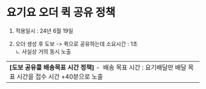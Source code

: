 # 요기요 오더 퀵 공유 정책

1. 적용일시 : 24년 6월 19일

2. 오더 생성 후 도보 -> 퀵으로 공유하는데 소요시간 : 1초  
ㄴ 사실상 거의 동시 노출

|  |
| --- |
| **[도보 공유콜 배송목표 시간 정책]** -  배송 목표 시간 : 요기배달만 배달 목표 시간을 접수 시간 +40분으로 노출 |